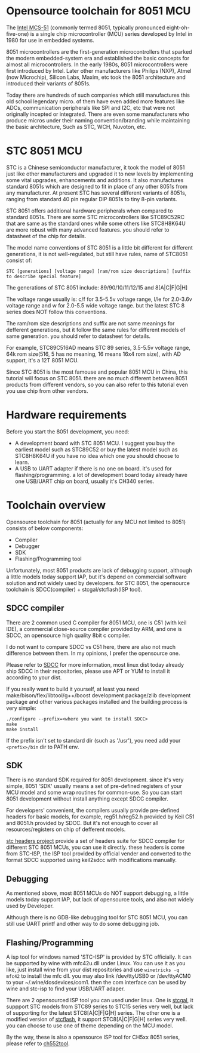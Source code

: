 # Opensource toolchain for 8051 MCU
The [Intel MCS-51](https://en.wikipedia.org/wiki/Intel_8051) (commonly termed 8051, typically pronounced eight-oh-five-one) is a single chip microcontroller (MCU) series developed by Intel in 1980 for use in embedded systems. 

8051 microcontrollers are the first-generation microcontrollers that sparked the modern embedded-system era and established the basic concepts for almost all microcontrollers. In the early 1980s, 8051 microcontrollers were first introduced by Intel. Later other manufacturers like Philips (NXP), Atmel (now Microchip), Silicon Labs, Maxim, etc took the 8051 architecture and introduced their variants of 8051s. 

Today there are hundreds of such companies which still manufactures this old school legendary micro. of them have even added more features like ADCs, communication peripherals like SPI and I2C, etc that were not originally incepted or integrated. There are even some manufacturers who produce micros under their naming convention/branding while maintaining the basic architecture, Such as STC, WCH, Nuvoton, etc.

# STC 8051 MCU

STC is a Chinese semiconductor manufacturer, it took the model of 8051 just like other manufacturers and upgraded it to new levels by implementing some vital upgrades, enhancements and additions. It also manufactures standard 8051s which are designed to fit in place of any other 8051s from any manufacturer. At present STC has several different variants of 8051s, ranging from standard 40 pin regular DIP 8051s to tiny 8-pin variants. 

STC 8051 offers additional hardware peripherals when compared to standard 8051s. There are some STC microcontrollers like STC89C52RC that are same as the standard ones while some others like STC8H8K64U are more robust with many advanced features. you should refer to datasheet of the chip for details. 

The model name conventions of STC 8051 is a little bit different for different generations, it is not well-regulated, but still have rules, name of STC8051 consist of:

`STC [generations] [voltage range] [ram/rom size descriptions] [suffix to describe special feature]`

The generations of STC 8051 include: 89/90/10/11/12/15 and 8[A|C|F|G|H]

The voltage range usually is: c/f for 3.5-5.5v voltage range, l/le for 2.0-3.6v voltage range and w for 2.0-5.5 wide voltage range. but the latest STC 8 series does NOT follow this conventions.

The ram/rom size descriptions and suffix are not same meanings for defferent generations, but it follow the same rules for different models of same generation. you should refer to datasheet for details.

For example, STC89C516AD means STC 89 series, 3.5-5.5v voltage range, 64k rom size(516, 5 has no meaning, 16 means 16x4 rom size), with AD support, it's a 12T 8051 MCU.

Since STC 8051 is the most famouse and popular 8051 MCU in China, this tutorial will focus on STC 8051. there are no much different between 8051 products from different vendors, so you can also refer to this tutorial even you use chip from other vendors.

# Hardware requirements

Before you start the 8051 development, you need:

* A development board with STC 8051 MCU. I suggest you buy the earliest model such as STC89C52 or buy the latest model such as STC8H8K64U if you have no idea which one you should choose to learn.
* A USB to UART adapter if there is no one on board. it's used for flashing/programming. a lot of development board today already have one USB/UART chip on board, usually it's CH340 series.



# Toolchain overview
Opensource toolchain for 8051 (actually for any MCU not limited to 8051) consists of below components:
* Compiler
* Debugger
* SDK
* Flashing/Programming tool

Unfortunately, most 8051 products are lack of debugging support, although a little models today support IAP, but it's depend on commercial software solution and not widely used by developers. for STC 8051, the opensource toolchain is SDCC(compiler) + stcgal/stcflash(ISP tool).

## SDCC compiler
There are 2 common used C compiler for 8051 MCU, one is C51 (with keil IDE), a commercial close-source compiler provided by ARM, and one is SDCC, an opensource high quality 8bit c compiler.

I do not want to compare SDCC vs C51 here, there are also not much difference between them. In my opinions, I prefer the opensource one.

Please refer to [SDCC](http://sdcc.sourceforge.net/) for more information, most linux dist today already ship SDCC in their repositories, please use APT or YUM to install it according to your dist.

If you really want to build it yourself, at least you need make/bison/flex/libtool/g++/boost development package/zlib development package and other various packages installed and the building process is very simple:

```
./configure --prefix=<where you want to install SDCC>
make
make install
```

If the prefix isn't set to standard dir (such as '/usr'), you need add your `<prefix>/bin` dir to PATH env.

## SDK
There is no standard SDK required for 8051 development. since it's very simple, 8051 'SDK' usually means a set of pre-defined registers of your MCU model and some wrap routines for common-use. So you can start 8051 development without install anything except SDCC compiler.

For developers' convenient, the compilers usually provide pre-defined headers for basic models, for example, reg51.h/reg52.h provided by Keil C51 and 8051.h provided by SDCC. But it's not enough to cover all resources/registers on chip of defferent models.

[stc headers project]() provide a set of headers suite for SDCC compiler for different STC 8051 MCUs, you can use it directly. these headers is come from STC-ISP, the ISP tool provided by official vender and converted to the format SDCC supported using keil2sdcc with modifications manually.

## Debugging
As mentioned above, most 8051 MCUs do NOT support debugging, a little models today support IAP, but lack of opensource tools, and also not widely used by Developer.

Although there is no GDB-like debugging tool for STC 8051 MCU, you can still use UART printf and other way to do some debugging job.


## Flashing/Programming
A isp tool for windows named 'STC-ISP' is provided by STC officially. It can be supported by wine with mfc42u.dll under Linux.
You can use it as you like, just install wine from your dist repositories and use `winetricks -q mfc42` to install the mfc dll. you may also link /dev/ttyUSB0 or /dev/ttyACM0 to your ~/.wine/dosdevices/com1. then the com interface can be used by wine and stc-isp to find your USB/UART adaper.

There are 2 opensourced ISP tool you can used under linux. One is [stcgal](https://github.com/grigorig/stcgal), it suppport STC models from STC89 series to STC15 series very well, but lack of supporting for the latest STC8[A|C|F|G|H] series. The other one is a modified version of [stcflash](https://github.com/sms-wyt/stcflash), it support STC8[A|C|F|G|H] series very well. you can choose to use one of theme depending on the MCU model.

By the way, these is also a opensource ISP tool for CH5xx 8051 series, please refer to [ch552tool](https://github.com/MarsTechHAN/ch552tool).


